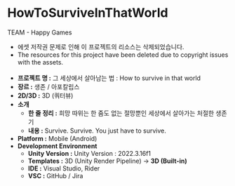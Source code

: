 # HowToSurviveInThatWorld
TEAM - Happy Games

- 에셋 저작권 문제로 인해 이 프로젝트의 리소스는 삭제되었습니다.<br/>
- The resources for this project have been deleted due to copyright issues with the assets.
<br><br>
- **프로젝트 명 :** 그 세상에서 살아남는 법 : How to survive in that world
- **장르 :** 생존 / 아포칼립스
- **2D/3D :** 3D (쿼터뷰)
- **소개**
    - **한 줄 정리 :** 희망 따위는 한 줌도 없는 절망뿐인 세상에서 살아가는 처절한 생존기
    - **내용 :**  Survive. Survive. You just have to survive.
- **Platform :** Mobile (Android)
- **Development Environment**
    - **Unity Version :** Unity Version : 2022.3.16f1
    - **Templates :** 3D (Unity Render Pipeline) → **3D (Built-in)**
    - **IDE :** Visual Studio, Rider
    - **VSC :** GitHub / Jira
